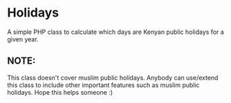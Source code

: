 # Holidays
A simple PHP class to calculate which days are Kenyan public holidays for a given year.

## NOTE:
This class doesn't cover muslim public holidays.
Anybody can use/extend this class to include other important features such as muslim public holidays.
Hope this helps someone :)